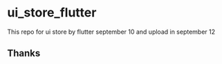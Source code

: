 # ui_store_flutter

This repo for ui store by flutter september 10 
and upload in september 12

## Thanks 
